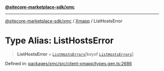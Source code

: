 [**@sitecore-marketplace-sdk/xmc**](../../../../README.md)

***

[@sitecore-marketplace-sdk/xmc](../../../../README.md) / [Xmapp](../README.md) / ListHostsError

# Type Alias: ListHostsError

> **ListHostsError** = [`ListHostsErrors`](ListHostsErrors.md)\[keyof [`ListHostsErrors`](ListHostsErrors.md)\]

Defined in: [packages/xmc/src/client-xmapp/types.gen.ts:2686](https://github.com/Sitecore/marketplace-sdk/blob/main/packages/xmc/src/client-xmapp/types.gen.ts#L2686)

